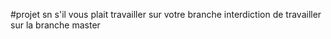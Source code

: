 #projet sn
s'il vous plait travailler sur votre branche
interdiction de travailler sur la branche master